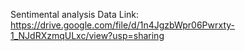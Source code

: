 Sentimental analysis Data Link: https://drive.google.com/file/d/1n4JgzbWpr06Pwrxty-1_NJdRXzmqULxc/view?usp=sharing
